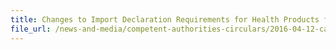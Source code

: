 ```yaml
---
title: Changes to Import Declaration Requirements for Health Products from 3rd May 2016 (HSA) 
file_url: /news-and-media/competent-authorities-circulars/2016-04-12-ca.pdf
---
```

